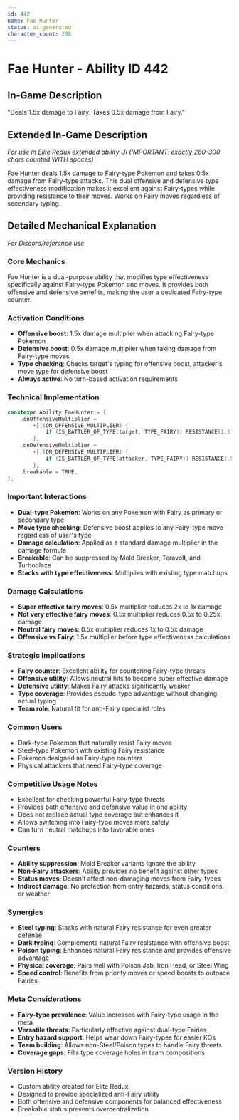 ```yaml
---
id: 442
name: Fae Hunter
status: ai-generated
character_count: 298
---
```


# Fae Hunter - Ability ID 442

## In-Game Description
"Deals 1.5x damage to Fairy. Takes 0.5x damage from Fairy."

## Extended In-Game Description
*For use in Elite Redux extended ability UI (IMPORTANT: exactly 280-300 chars counted WITH spaces)*

Fae Hunter deals 1.5x damage to Fairy-type Pokemon and takes 0.5x damage from Fairy-type attacks. This dual offensive and defensive type effectiveness modification makes it excellent against Fairy-types while providing resistance to their moves. Works on Fairy moves regardless of secondary typing.

## Detailed Mechanical Explanation
*For Discord/reference use*

### Core Mechanics
Fae Hunter is a dual-purpose ability that modifies type effectiveness specifically against Fairy-type Pokemon and moves. It provides both offensive and defensive benefits, making the user a dedicated Fairy-type counter.

### Activation Conditions
- **Offensive boost**: 1.5x damage multiplier when attacking Fairy-type Pokemon
- **Defensive boost**: 0.5x damage multiplier when taking damage from Fairy-type moves
- **Type checking**: Checks target's typing for offensive boost, attacker's move type for defensive boost
- **Always active**: No turn-based activation requirements

### Technical Implementation
```c
constexpr Ability FaeHunter = {
    .onOffensiveMultiplier =
        +[](ON_OFFENSIVE_MULTIPLIER) {
            if (IS_BATTLER_OF_TYPE(target, TYPE_FAIRY)) RESISTANCE(1.5);
        },
    .onDefensiveMultiplier =
        +[](ON_DEFENSIVE_MULTIPLIER) {
            if (IS_BATTLER_OF_TYPE(attacker, TYPE_FAIRY)) RESISTANCE(.5);
        },
    .breakable = TRUE,
};
```

### Important Interactions
- **Dual-type Pokemon**: Works on any Pokemon with Fairy as primary or secondary type
- **Move type checking**: Defensive boost applies to any Fairy-type move regardless of user's type
- **Damage calculation**: Applied as a standard damage multiplier in the damage formula
- **Breakable**: Can be suppressed by Mold Breaker, Teravolt, and Turboblaze
- **Stacks with type effectiveness**: Multiplies with existing type matchups

### Damage Calculations
- **Super effective fairy moves**: 0.5x multiplier reduces 2x to 1x damage
- **Not very effective fairy moves**: 0.5x multiplier reduces 0.5x to 0.25x damage
- **Neutral fairy moves**: 0.5x multiplier reduces 1x to 0.5x damage
- **Offensive vs Fairy**: 1.5x multiplier before type effectiveness calculations

### Strategic Implications
- **Fairy counter**: Excellent ability for countering Fairy-type threats
- **Offensive utility**: Allows neutral hits to become super effective damage
- **Defensive utility**: Makes Fairy attacks significantly weaker
- **Type coverage**: Provides pseudo-type advantage without changing actual typing
- **Team role**: Natural fit for anti-Fairy specialist roles

### Common Users
- Dark-type Pokemon that naturally resist Fairy moves
- Steel-type Pokemon with existing Fairy resistance
- Pokemon designed as Fairy-type counters
- Physical attackers that need Fairy-type coverage

### Competitive Usage Notes
- Excellent for checking powerful Fairy-type threats
- Provides both offensive and defensive value in one ability
- Does not replace actual type coverage but enhances it
- Allows switching into Fairy-type moves more safely
- Can turn neutral matchups into favorable ones

### Counters
- **Ability suppression**: Mold Breaker variants ignore the ability
- **Non-Fairy attackers**: Ability provides no benefit against other types
- **Status moves**: Doesn't affect non-damaging moves from Fairy-types
- **Indirect damage**: No protection from entry hazards, status conditions, or weather

### Synergies
- **Steel typing**: Stacks with natural Fairy resistance for even greater defense
- **Dark typing**: Complements natural Fairy resistance with offensive boost
- **Poison typing**: Enhances natural Fairy resistance and provides offensive advantage  
- **Physical coverage**: Pairs well with Poison Jab, Iron Head, or Steel Wing
- **Speed control**: Benefits from priority moves or speed boosts to outpace Fairies

### Meta Considerations
- **Fairy-type prevalence**: Value increases with Fairy-type usage in the meta
- **Versatile threats**: Particularly effective against dual-type Fairies
- **Entry hazard support**: Helps wear down Fairy-types for easier KOs
- **Team building**: Allows non-Steel/Poison types to handle Fairy threats
- **Coverage gaps**: Fills type coverage holes in team compositions

### Version History
- Custom ability created for Elite Redux
- Designed to provide specialized anti-Fairy utility
- Both offensive and defensive components for balanced effectiveness
- Breakable status prevents overcentralization